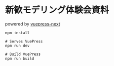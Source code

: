 # 新歓モデリング体験会資料

powered by [vuepress-next](https://github.com/vuepress/vuepress-next)

```
npm install

# Serves VuePress
npm run dev

# Build VuePress
npm run build
```
